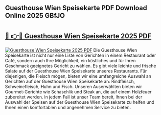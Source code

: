 ## Guesthouse Wien Speisekarte PDF Download Online 2025 GBfJO

# <h2><a href="http://gc9z1o.nevu.top/?p=Guesthouse+Wien+Speisekarte">🔗 👉🔴 Guesthouse Wien Speisekarte 2025 PDF</a></h2>

[![Guesthouse Wien Speisekarte 2025 PDF](https://i.imgur.com/dBaPXMq.png)](http://gc9z1o.nevu.top/?p=Guesthouse+Wien+Speisekarte)
Die Guesthouse Wien Speisekarte ist nicht nur eine Liste von Gerichten in einem Restaurant oder Café, sondern auch Ihre Möglichkeit, ein köstliches und für Ihren Geschmack geeignetes Gericht zu wählen. Es gibt viele leichte und frische Salate auf der Guesthouse Wien Speisekarte unseres Restaurants. Für diejenigen, die Fleisch mögen, bieten wir eine umfangreiche Auswahl an Gerichten auf der Guesthouse Wien Speisekarte an: Rindfleisch, Schweinefleisch, Huhn und Fisch. Unseren Auserwählten bieten wir Gourmet-Gerichte wie Schaschlik und Steak an, die auf einem Holzfeuer zubereitet werden. In jedem Fall ist unser Team bereit, Ihnen bei der Auswahl der Speisen auf der Guesthouse Wien Speisekarte zu helfen und Ihnen einen komfortablen und angenehmen Service zu bieten.
